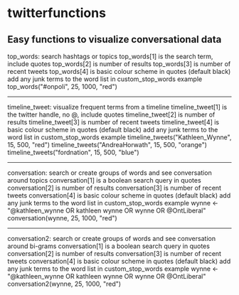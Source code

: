 # twitterfunctions
Easy functions to visualize conversational data
-----------------------------------------------------------------------------------------

top_words: search hashtags or topics
top_words[1] is the search term, include quotes
top_words[2] is number of results
top_words[3] is number of recent tweets
top_words[4] is basic colour scheme in quotes (default black)
add any junk terms to the word list in custom_stop_words
  example
top_words("#onpoli", 25, 1000, "red")

-----------------------------------------------------------------------------------------

timeline_tweet: visualize frequent terms from a timeline
timeline_tweet[1] is the twitter handle, no @, include quotes
timeline_tweet[2] is number of results
timeline_tweet[3] is number of recent tweets
timeline_tweet[4] is basic colour scheme in quotes (default black)
add any junk terms to the word list in custom_stop_words
  example
timeline_tweets("Kathleen_Wynne", 15, 500, "red")
timeline_tweets("AndreaHorwath", 15, 500, "orange")
timeline_tweets("fordnation", 15, 500, "blue")

-----------------------------------------------------------------------------------------

conversation: search or create groups of words and see conversation around topics
conversation[1] is a boolean search query in quotes
conversation[2] is number of results
conversation[3] is number of recent tweets
conversation[4] is basic colour scheme in quotes (default black)
add any junk terms to the word list in custom_stop_words
  example
wynne <- "@kathleen_wynne OR kathleen wynne OR wynne OR @OntLiberal"
conversation(wynne, 25, 1000, "red")

-----------------------------------------------------------------------------------------

conversation2: search or create groups of words and see conversation around bi-grams
conversation[1] is a boolean search query in quotes
conversation[2] is number of results
conversation[3] is number of recent tweets
conversation[4] is basic colour scheme in quotes (default black)
add any junk terms to the word list in custom_stop_words
  example
wynne <- "@kathleen_wynne OR kathleen wynne OR wynne OR @OntLiberal"
conversation2(wynne, 25, 1000, "red")

